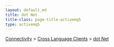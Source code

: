 ```yaml
---
layout: default_md
title: dot Net 
title-class: page-title-activemq5
type: activemq5
---
```


[Connectivity](connectivity) > [Cross Language Clients](cross-language-clients) > [dot Net](dot-net)
